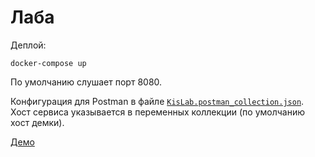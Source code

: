 # Лаба

Деплой:
```shell
docker-compose up
```
По умолчанию слушает порт 8080.

Конфигурация для Postman в файле [`KisLab.postman_collection.json`](./KisLab.postman_collection.json). Хост сервиса указывается в переменных коллекции (по умолчанию хост демки).

[Демо](http://arkan1.ru:8080/plugins)
